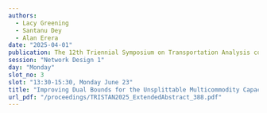 ```yaml
---
authors:
  - Lacy Greening
  - Santanu Dey
  - Alan Erera
date: "2025-04-01"
publication: The 12th Triennial Symposium on Transportation Analysis conference
session: "Network Design 1"
day: "Monday"
slot_no: 3
slot: "13:30-15:30, Monday June 23"
title: "Improving Dual Bounds for the Unsplittable Multicommodity Capacitated Network Design Problem"
url_pdf: "/proceedings/TRISTAN2025_ExtendedAbstract_388.pdf"
---
```

